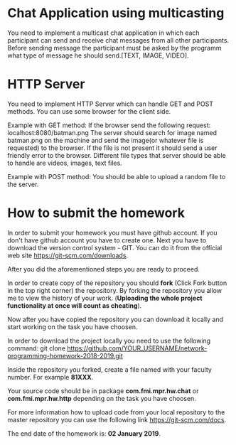 # Chat Application using multicasting 
You need to implement a multicast chat application in which each participant can send and 
receive chat messages from all other participants. Before sending message the participant 
must be asked by the programm what type of message he should send.[TEXT, IMAGE, VIDEO].

# HTTP Server 
You need to implement HTTP Server which can handle GET and POST methods. You can use some browser for the client side.

Example with GET method:
If the browser send the following request: localhost:8080/batman.png
The server should search for image named batman.png on the machine and send the image(or whatever file is requested) to the browser.
If the file is not present it should send a user friendly error to the browser.
Different file types that server should be able to handle are videos, images, text files.

Example with POST method:
You should be able to upload a random file to the server.

# How to submit the homework

In order to submit your homework you must have github account. If you don't have github account you have to create one. Next you have to download the version control system - GIT.
You can do it from the official web site https://git-scm.com/downloads. 

After you did the aforementioned steps you are ready to proceed.

In order to create copy of the repository you should **fork** (Click Fork button in the top right corner) the repository.  By forking the repository you allow me to view the history of your work. (**Uploading the whole project functionality at once will count as cheating**).

Now after you have copied the repository you can download it locally and start working on the task you have choosen.

In order to download the project locally you need to use the following command:
git clone https://github.com/YOUR_USERNAME/network-programming-homework-2018-2019.git

Inside the repository you forked, create a file named with your faculty number. For example **81XXX**.

Your source code should be in package **com.fmi.mpr.hw.chat** or **com.fmi.mpr.hw.http** depending on the task you have choosen.

For more information how to upload code from your local repository to the master repository you can use the following link https://git-scm.com/docs.

The end date of the homework is: **02 January 2019**.

